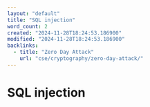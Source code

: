```yaml
---
layout: "default"
title: "SQL injection"
word_count: 2
created: "2024-11-28T18:24:53.186900"
modified: "2024-11-28T18:24:53.186900"
backlinks:
  - title: "Zero Day Attack"
    url: "cse/cryptography/zero-day-attack/"
---
```

# SQL injection


